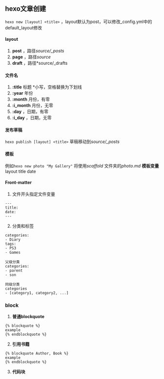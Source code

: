 ## hexo文章创建
`hexo new [layout] <title>` ，layout默认为post，可以修改_config.yml中的default_layout修改
#### layout
1.  **post**  ，路径*source/_posts*
2.  **page**  ，路径*source*
3.  **draft**  ，路径*source/_drafts
#### 文件名
1. **:title**  标题 *小写，空格替换为下划线
2. **:year**  年份
3. **:month**  月份，有零
4. **:i_month**  月份，无零
5. **:day**  ，日期，有零
6. **:i_day**  ，日期，无零
#### 发布草稿
`hexo publish [layout] <title>`  草稿移动到*source/_posts*
#### 模板
例如`hexo new photo "My Gallery"`  将使用*scaffold* 文件夹的*photo.md*
**模板变量**  layout title date
#### Front-matter
1. 文件开头指定文件变量
```
---
title: 
date: 
---
```
2. 分类和标签
```
categories:
- Diary
tags:
- PS3
- Games
```
```
父级分类
categories:
- parent
- son
```
```
同级分类
categories
- [category1, category2, ...]
```
### block
1. **普通blockquote**
```
{% blockquote %}
example
{% endblockquote %}
```
2. **引用书籍**
```
{% blockquote Author, Book %}
example
{% endblockquote %}
```
3. **代码块**
